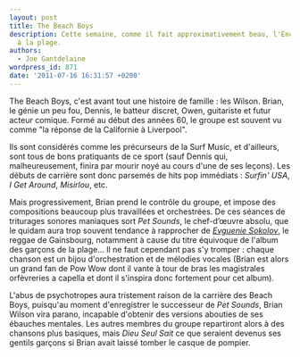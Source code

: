 ```yaml
---
layout: post
title: The Beach Boys
description: Cette semaine, comme il fait approximativement beau, l'Encyclopédie part
  à la plage.
authors:
  - Joe Gantdelaine
wordpress_id: 871
date: '2011-07-16 16:31:57 +0200'
---
```

The Beach Boys, c'est avant tout une histoire de famille : les Wilson. Brian, le génie un peu fou, Dennis, le batteur discret, Owen, guitariste et futur acteur comique. Formé au début des années 60, le groupe est souvent vu comme "la réponse de la Californie à Liverpool".

Ils sont considérés comme les précurseurs de la Surf Music, et d'ailleurs, sont tous de bons pratiquants de ce sport (sauf Dennis qui, malheureusement, finira par mourir noyé au cours d'une de ses leçons). Les débuts de carrière sont donc parsemés de hits pop immédiats : *Surfin' USA*, *I Get Around*, *Misirlou*, etc.

Mais progressivement, Brian prend le contrôle du groupe, et impose des compositions beaucoup plus travaillées et orchestrées. De ces séances de triturages sonores maniaques sort *Pet Sounds*, le chef-d’œuvre absolu, que le quidam aura trop souvent tendance à rapprocher de [*Evguenie Sokolov*](http://grooveshark.com/s/Evguenie+Sokolov/3DeVLV?src=5), le reggae de Gainsbourg, notamment à cause du titre équivoque de l'album des garçons de la plage… Il ne faut cependant pas s'y tromper : chaque chanson est un bijou d'orchestration et de mélodies vocales (Brian est alors un grand fan de Pow Wow dont il vante à tour de bras les magistrales orfèvreries a capella et dont il s'inspira donc fortement pour cet album).

L'abus de psychotropes aura tristement raison de la carrière des Beach Boys, puisqu'au moment d'enregistrer le successeur de *Pet Sounds*, Brian Wilson vira parano, incapable d'obtenir des versions abouties de ses ébauches mentales. Les autres membres du groupe repartiront alors à des chansons plus basiques, mais *Dieu Seul Sait* ce que seraient devenus ses gentils garçons si Brian avait laissé tomber le casque de pompier.
